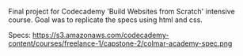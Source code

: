 Final project for Codecademy 'Build Websites from Scratch' intensive course. Goal was to replicate the specs using html and css.

Specs: https://s3.amazonaws.com/codecademy-content/courses/freelance-1/capstone-2/colmar-academy-spec.png
